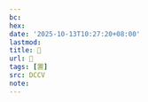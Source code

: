 ```yaml
---
bc:
hex:
date: '2025-10-13T10:27:20+08:00'
lastmod:
title: 􁍛
url: 􁍛
tags: [置]
src: DCCV
note:
---
```

